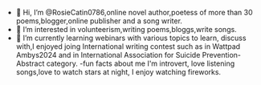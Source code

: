 - 👋 Hi, I’m @RosieCatin0786,online novel author,poetess of more than 30 poems,blogger,online publisher and a song writer.
- 👀 I’m interested in volunteerism,writing poems,bloggs,write songs.
- 🌱 I’m currently learning webinars with various topics to learn, discuss with,I enjoyed joing International  writing contest such as in Wattpad Ambys2024 and in International Association for Suicide Prevention-Abstract category.
-fun facts about me I'm introvert, love listening songs,love to watch stars at night, I enjoy watching fireworks.